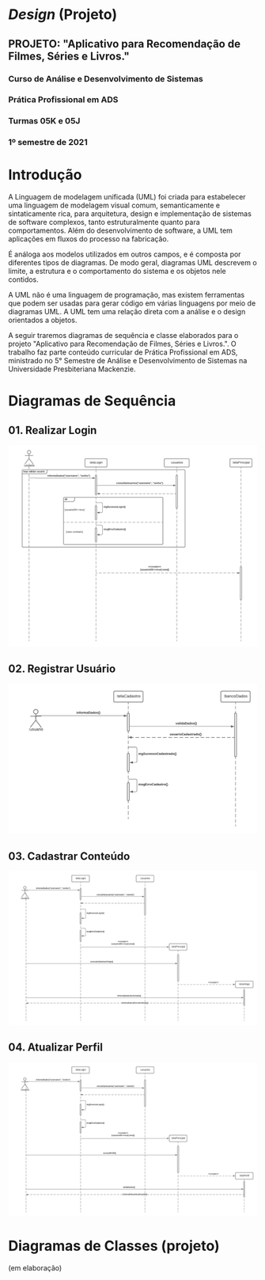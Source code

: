 # *Design* (Projeto)
## PROJETO: "Aplicativo para Recomendação de Filmes, Séries e Livros."
### Curso de Análise e Desenvolvimento de Sistemas
### Prática Profissional em ADS
### Turmas 05K e 05J
### 1º semestre de 2021

# Introdução

A Linguagem de modelagem unificada (UML) foi criada para estabelecer uma linguagem de modelagem visual comum, semanticamente e sintaticamente rica, para arquitetura, design e implementação de sistemas de software complexos, tanto estruturalmente quanto para comportamentos. Além do desenvolvimento de software, a UML tem aplicações em fluxos do processo na fabricação.

É análoga aos modelos utilizados em outros campos, e é composta por diferentes tipos de diagramas. De modo geral, diagramas UML descrevem o limite, a estrutura e o comportamento do sistema e os objetos nele contidos.

A UML não é uma linguagem de programação, mas existem ferramentas que podem ser usadas para gerar código em várias linguagens por meio de diagramas UML. A UML tem uma relação direta com a análise e o design orientados a objetos.

A seguir traremos diagramas de sequência e classe elaborados para o projeto "Aplicativo para Recomendação de Filmes, Séries e Livros.". O trabalho faz parte conteúdo curricular de Prática Profissional em ADS, ministrado no 5° Semestre de Análise e Desenvolvimento de Sistemas na Universidade Presbiteriana Mackenzie.

# Diagramas de Sequência

## 01. Realizar Login
![Diagrama 01: Login](https://github.com/ProjBITN/BITN/blob/main/diagramasClasseSequencia/1.loginUsuario_2versao.png)

## 02. Registrar Usuário
![Diagrama 02: Cadastro](https://github.com/ProjBITN/BITN/blob/main/diagramasClasseSequencia/2.Cadastro.png)


## 03. Cadastrar Conteúdo
![Diagrama 03: cadastro de Conteúdo](https://github.com/ProjBITN/BITN/blob/main/diagramasClasseSequencia/3.CadastroConteudo.png)

## 04. Atualizar Perfil
![Diagrama 4: Atualizar Perfil](https://github.com/ProjBITN/BITN/blob/main/diagramasClasseSequencia/4.%20AtualizarPerfil.png)



# Diagramas de Classes (projeto)

(em elaboração)
